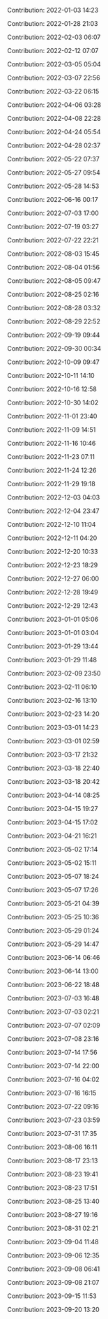Contribution: 2022-01-03 14:23

Contribution: 2022-01-28 21:03

Contribution: 2022-02-03 06:07

Contribution: 2022-02-12 07:07

Contribution: 2022-03-05 05:04

Contribution: 2022-03-07 22:56

Contribution: 2022-03-22 06:15

Contribution: 2022-04-06 03:28

Contribution: 2022-04-08 22:28

Contribution: 2022-04-24 05:54

Contribution: 2022-04-28 02:37

Contribution: 2022-05-22 07:37

Contribution: 2022-05-27 09:54

Contribution: 2022-05-28 14:53

Contribution: 2022-06-16 00:17

Contribution: 2022-07-03 17:00

Contribution: 2022-07-19 03:27

Contribution: 2022-07-22 22:21

Contribution: 2022-08-03 15:45

Contribution: 2022-08-04 01:56

Contribution: 2022-08-05 09:47

Contribution: 2022-08-25 02:16

Contribution: 2022-08-28 03:32

Contribution: 2022-08-29 22:52

Contribution: 2022-09-19 09:44

Contribution: 2022-09-30 00:34

Contribution: 2022-10-09 09:47

Contribution: 2022-10-11 14:10

Contribution: 2022-10-16 12:58

Contribution: 2022-10-30 14:02

Contribution: 2022-11-01 23:40

Contribution: 2022-11-09 14:51

Contribution: 2022-11-16 10:46

Contribution: 2022-11-23 07:11

Contribution: 2022-11-24 12:26

Contribution: 2022-11-29 19:18

Contribution: 2022-12-03 04:03

Contribution: 2022-12-04 23:47

Contribution: 2022-12-10 11:04

Contribution: 2022-12-11 04:20

Contribution: 2022-12-20 10:33

Contribution: 2022-12-23 18:29

Contribution: 2022-12-27 06:00

Contribution: 2022-12-28 19:49

Contribution: 2022-12-29 12:43

Contribution: 2023-01-01 05:06

Contribution: 2023-01-01 03:04

Contribution: 2023-01-29 13:44

Contribution: 2023-01-29 11:48

Contribution: 2023-02-09 23:50

Contribution: 2023-02-11 06:10

Contribution: 2023-02-16 13:10

Contribution: 2023-02-23 14:20

Contribution: 2023-03-01 14:23

Contribution: 2023-03-01 02:59

Contribution: 2023-03-17 21:32

Contribution: 2023-03-18 22:40

Contribution: 2023-03-18 20:42

Contribution: 2023-04-14 08:25

Contribution: 2023-04-15 19:27

Contribution: 2023-04-15 17:02

Contribution: 2023-04-21 16:21

Contribution: 2023-05-02 17:14

Contribution: 2023-05-02 15:11

Contribution: 2023-05-07 18:24

Contribution: 2023-05-07 17:26

Contribution: 2023-05-21 04:39

Contribution: 2023-05-25 10:36

Contribution: 2023-05-29 01:24

Contribution: 2023-05-29 14:47

Contribution: 2023-06-14 06:46

Contribution: 2023-06-14 13:00

Contribution: 2023-06-22 18:48

Contribution: 2023-07-03 16:48

Contribution: 2023-07-03 02:21

Contribution: 2023-07-07 02:09

Contribution: 2023-07-08 23:16

Contribution: 2023-07-14 17:56

Contribution: 2023-07-14 22:00

Contribution: 2023-07-16 04:02

Contribution: 2023-07-16 16:15

Contribution: 2023-07-22 09:16

Contribution: 2023-07-23 03:59

Contribution: 2023-07-31 17:35

Contribution: 2023-08-06 16:11

Contribution: 2023-08-17 23:13

Contribution: 2023-08-23 19:41

Contribution: 2023-08-23 17:51

Contribution: 2023-08-25 13:40

Contribution: 2023-08-27 19:16

Contribution: 2023-08-31 02:21

Contribution: 2023-09-04 11:48

Contribution: 2023-09-06 12:35

Contribution: 2023-09-08 06:41

Contribution: 2023-09-08 21:07

Contribution: 2023-09-15 11:53

Contribution: 2023-09-20 13:20

